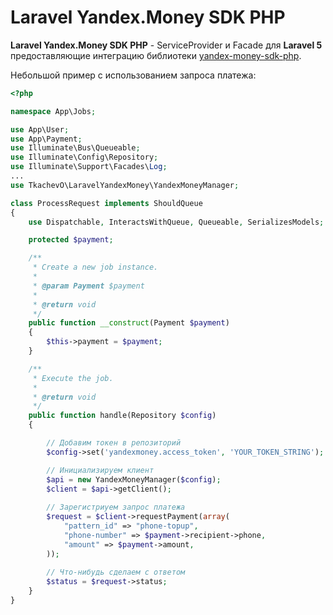 # Laravel Yandex.Money SDK PHP

**Laravel Yandex.Money SDK PHP** - ServiceProvider и Facade для **Laravel 5** предоставляющие интеграцию библиотеки [yandex-money-sdk-php](https://github.com/yandex-money/yandex-money-sdk-php).

Небольшой пример с использованием запроса платежа:

```php
<?php

namespace App\Jobs;

use App\User;
use App\Payment;
use Illuminate\Bus\Queueable;
use Illuminate\Config\Repository;
use Illuminate\Support\Facades\Log;
...
use TkachevO\LaravelYandexMoney\YandexMoneyManager;

class ProcessRequest implements ShouldQueue
{
    use Dispatchable, InteractsWithQueue, Queueable, SerializesModels;

    protected $payment;

    /**
     * Create a new job instance.
     *
     * @param Payment $payment
     *
     * @return void
     */
    public function __construct(Payment $payment)
    {
        $this->payment = $payment;
    }

    /**
     * Execute the job.
     *
     * @return void
     */
    public function handle(Repository $config)
    {

        // Добавим токен в репозиторий
        $config->set('yandexmoney.access_token', 'YOUR_TOKEN_STRING');

        // Инициализируем клиент
        $api = new YandexMoneyManager($config);
        $client = $api->getClient();
        
        // Зарегистриуем запрос платежа 
        $request = $client->requestPayment(array(
            "pattern_id" => "phone-topup",
            "phone-number" => $payment->recipient->phone,
            "amount" => $payment->amount,
        ));
        
        // Что-нибудь сделаем с ответом
        $status = $request->status;
    }
}
